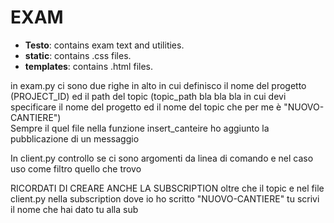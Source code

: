 # EXAM	

* **Testo**: contains exam text and utilities.
* **static**: contains .css files.
* **templates**: contains .html files.

in exam.py ci sono due righe in alto in cui definisco il nome del progetto (PROJECT\_ID) ed il path del topic (topic\_path bla bla bla in cui devi specificare il nome del progetto ed il nome del topic che per me è "NUOVO-CANTIERE")  
Sempre il quel file nella funzione insert_canteire ho aggiunto la pubblicazione di un messaggio

In client.py controllo se ci sono argomenti da linea di comando e nel caso uso come filtro quello che trovo

RICORDATI DI CREARE ANCHE LA SUBSCRIPTION oltre che il topic e nel file client.py nella subscription dove io ho scritto "NUOVO-CANTIERE" tu scrivi il nome che hai dato tu alla sub
